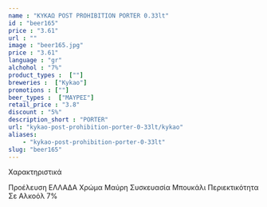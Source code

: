 ```yaml
---
name : "ΚΥΚΑΩ POST PROHIBITION PORTER 0.33lt"
id : "beer165"
price : "3.61"
url : ""
image : "beer165.jpg"
price : "3.61"
language : "gr"
alchohol : "7%"
product_types :  [""]
breweries :  ["Kykao"]
promotions : [""]
beer_types :  ["ΜΑΥΡΕΣ"]
retail_price : "3.8"
discount : "5%"
description_short : "PORTER"
url: "kykao-post-prohibition-porter-0-33lt/kykao"
aliases: 
    - "kykao-post-prohibition-porter-0-33lt"
slug: "beer165"
---
```


Χαρακτηριστικά

Προέλευση
ΕΛΛΑΔΑ
Χρώμα
Μαύρη
Συσκευασία
Μπουκάλι
Περιεκτικότητα Σε Αλκοόλ
7%